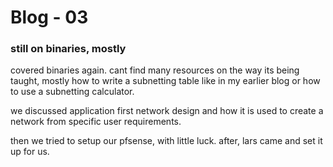 # Blog - 03

### still on binaries, mostly

covered binaries again. cant find many resources on the way its being taught, mostly how to write a subnetting table like in my earlier blog or how to use a subnetting calculator.

we discussed application first network design and how it is used to create a network from specific user requirements. 

then we tried to setup our pfsense, with little luck. after, lars came and set it up for us.

